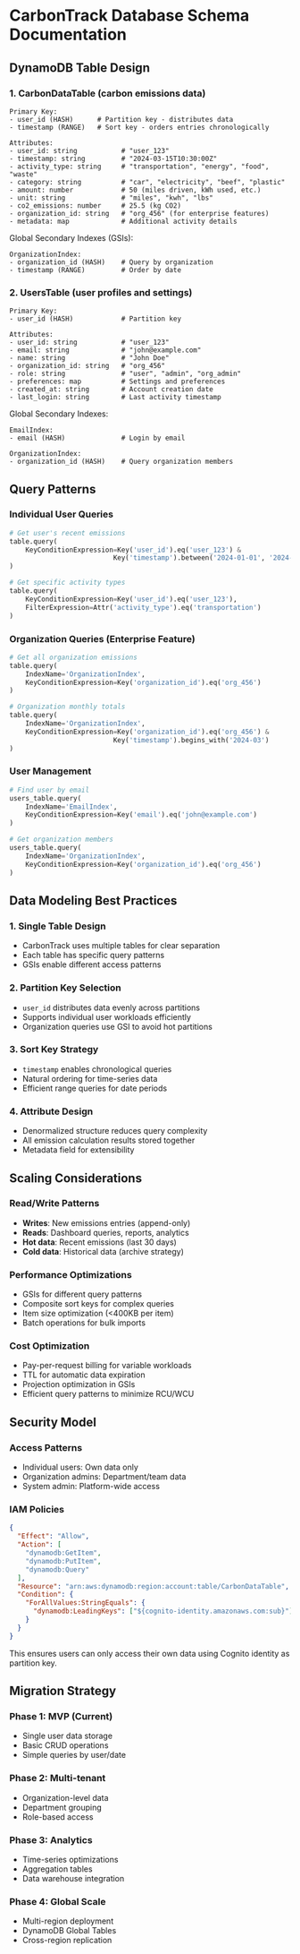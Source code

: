 # CarbonTrack Database Schema Documentation

## DynamoDB Table Design

### 1. CarbonDataTable (carbon emissions data)

```
Primary Key:
- user_id (HASH)      # Partition key - distributes data
- timestamp (RANGE)   # Sort key - orders entries chronologically

Attributes:
- user_id: string           # "user_123"
- timestamp: string         # "2024-03-15T10:30:00Z"  
- activity_type: string     # "transportation", "energy", "food", "waste"
- category: string          # "car", "electricity", "beef", "plastic"
- amount: number            # 50 (miles driven, kWh used, etc.)
- unit: string              # "miles", "kwh", "lbs"
- co2_emissions: number     # 25.5 (kg CO2)
- organization_id: string   # "org_456" (for enterprise features)
- metadata: map             # Additional activity details
```

Global Secondary Indexes (GSIs):
```
OrganizationIndex:
- organization_id (HASH)    # Query by organization
- timestamp (RANGE)         # Order by date
```

### 2. UsersTable (user profiles and settings)

```
Primary Key:
- user_id (HASH)            # Partition key

Attributes:
- user_id: string           # "user_123"
- email: string             # "john@example.com"
- name: string              # "John Doe"
- organization_id: string   # "org_456"
- role: string              # "user", "admin", "org_admin"
- preferences: map          # Settings and preferences
- created_at: string        # Account creation date
- last_login: string        # Last activity timestamp
```

Global Secondary Indexes:
```
EmailIndex:
- email (HASH)              # Login by email

OrganizationIndex:
- organization_id (HASH)    # Query organization members
```

## Query Patterns

### Individual User Queries
```python
# Get user's recent emissions
table.query(
    KeyConditionExpression=Key('user_id').eq('user_123') & 
                          Key('timestamp').between('2024-01-01', '2024-12-31')
)

# Get specific activity types
table.query(
    KeyConditionExpression=Key('user_id').eq('user_123'),
    FilterExpression=Attr('activity_type').eq('transportation')
)
```

### Organization Queries (Enterprise Feature)
```python
# Get all organization emissions
table.query(
    IndexName='OrganizationIndex',
    KeyConditionExpression=Key('organization_id').eq('org_456')
)

# Organization monthly totals
table.query(
    IndexName='OrganizationIndex', 
    KeyConditionExpression=Key('organization_id').eq('org_456') &
                          Key('timestamp').begins_with('2024-03')
)
```

### User Management
```python
# Find user by email
users_table.query(
    IndexName='EmailIndex',
    KeyConditionExpression=Key('email').eq('john@example.com')
)

# Get organization members
users_table.query(
    IndexName='OrganizationIndex',
    KeyConditionExpression=Key('organization_id').eq('org_456')
)
```

## Data Modeling Best Practices

### 1. Single Table Design
- CarbonTrack uses multiple tables for clear separation
- Each table has specific query patterns
- GSIs enable different access patterns

### 2. Partition Key Selection
- `user_id` distributes data evenly across partitions
- Supports individual user workloads efficiently
- Organization queries use GSI to avoid hot partitions

### 3. Sort Key Strategy
- `timestamp` enables chronological queries
- Natural ordering for time-series data
- Efficient range queries for date periods

### 4. Attribute Design
- Denormalized structure reduces query complexity
- All emission calculation results stored together
- Metadata field for extensibility

## Scaling Considerations

### Read/Write Patterns
- **Writes**: New emissions entries (append-only)
- **Reads**: Dashboard queries, reports, analytics
- **Hot data**: Recent emissions (last 30 days)
- **Cold data**: Historical data (archive strategy)

### Performance Optimizations
- GSIs for different query patterns
- Composite sort keys for complex queries
- Item size optimization (<400KB per item)
- Batch operations for bulk imports

### Cost Optimization
- Pay-per-request billing for variable workloads
- TTL for automatic data expiration
- Projection optimization in GSIs
- Efficient query patterns to minimize RCU/WCU

## Security Model

### Access Patterns
- Individual users: Own data only
- Organization admins: Department/team data
- System admin: Platform-wide access

### IAM Policies
```json
{
  "Effect": "Allow",
  "Action": [
    "dynamodb:GetItem",
    "dynamodb:PutItem", 
    "dynamodb:Query"
  ],
  "Resource": "arn:aws:dynamodb:region:account:table/CarbonDataTable",
  "Condition": {
    "ForAllValues:StringEquals": {
      "dynamodb:LeadingKeys": ["${cognito-identity.amazonaws.com:sub}"]
    }
  }
}
```

This ensures users can only access their own data using Cognito identity as partition key.

## Migration Strategy

### Phase 1: MVP (Current)
- Single user data storage
- Basic CRUD operations
- Simple queries by user/date

### Phase 2: Multi-tenant
- Organization-level data
- Department grouping
- Role-based access

### Phase 3: Analytics
- Time-series optimizations
- Aggregation tables
- Data warehouse integration

### Phase 4: Global Scale  
- Multi-region deployment
- DynamoDB Global Tables
- Cross-region replication